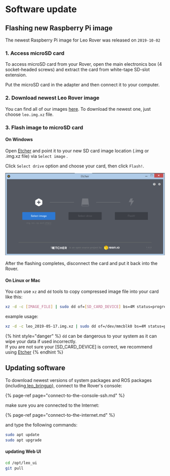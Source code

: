 # Software update

## Flashing new Raspberry Pi image

The newest Raspberry Pi image for Leo Rover was released on `2019-10-02`

### 1. Access microSD card 

To access microSD card from your Rover, open the main electronics box \(4 socket-headed screws\) and extract the card from white-tape SD-slot extension.

Put the microSD card in the adapter and then connect it to your computer.

### 2. Download newest Leo Rover image

You can find all of our images [here](http://files.fictionlab.pl/leo_images/). To download the newest one, just choose `leo.img.xz` file.

### 3. Flash image to microSD card

#### On Windows

Open [Etcher](https://www.balena.io/etcher/) and point it to your new SD card image location \(.img or .img.xz file\) via `Select image` . 

Click `Select drive` option and choose your card, then click `Flash!`.

![](../.gitbook/assets/image%20%2818%29.png)

After the flashing completes, disconnect the card and put it back into the Rover.

#### On Linux or Mac

You can use `xz` and `dd` tools to copy compressed image file into your card like this:

```bash
xz -d -c [IMAGE_FILE] | sudo dd of=[SD_CARD_DEVICE] bs=4M status=progress
```

example usage:

```bash
xz -d -c leo_2019-05-17.img.xz | sudo dd of=/dev/mmcblk0 bs=4M status=progress
```

{% hint style="danger" %}
`dd` can be dangerous to your system as it can wipe your data if used incorrectly.   
If you are not sure your \[SD\_CARD\_DEVICE\] is correct, we recommend using [Etcher](https://www.balena.io/etcher/)
{% endhint %}

## Updating software

To download newest versions of system packages and ROS packages \(including[ leo\_bringup](https://github.com/LeoRover/leo_bringup)\), connect to the Rover's console:

{% page-ref page="connect-to-the-console-ssh.md" %}

make sure you are connected to the Internet:

{% page-ref page="connect-to-the-internet.md" %}

and type the following commands:

```bash
sudo apt update
sudo apt upgrade
```

#### updating Web UI

```bash
cd /opt/leo_ui
git pull
```

